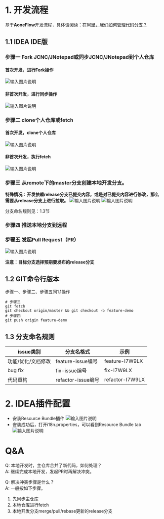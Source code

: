# 1. 开发流程

基于**AoneFlow**开发流程，具体请阅读：[在阿里，我们如何管理代码分支？](https://developer.aliyun.com/article/573549)

## 1.1 IDEA IDE版

### 步骤一 Fork JCNC/JNotepad或同步JCNC/JNotepad到个人仓库

#### 首次开发，进行Fork操作

![输入图片说明](https://foruda.gitee.com/images/1693230738686081312/d1f9178e_341872.png "屏幕截图")

#### 非首次开发，进行同步操作

![输入图片说明](https://foruda.gitee.com/images/1693230711005054075/9d8adb17_341872.png "屏幕截图")

### 步骤二 clone个人仓库或fetch

#### 首次开发，clone个人仓库

![输入图片说明](https://foruda.gitee.com/images/1693230809903750175/da0d73b5_341872.png "屏幕截图")

#### 非首次开发，执行fetch

![输入图片说明](https://foruda.gitee.com/images/1693231554501661630/308a9783_341872.png "屏幕截图")

### 步骤三 从remote下的master分支创建本地开发分支。

**特殊情况：开发依赖release分支已提交内容，或是对已提交内容进行修改，那么需要从release分支上进行拉取。**
![输入图片说明](https://foruda.gitee.com/images/1693231016998001511/7a6a6f3d_341872.png "屏幕截图")
![输入图片说明](https://foruda.gitee.com/images/1693231347247142683/17ff5fd4_341872.png "屏幕截图")

分支命名规则见：1.3节

### 步骤四 推送本地分支到远程

### 步骤五 发起Pull Request（PR）

![输入图片说明](https://foruda.gitee.com/images/1693232191273920333/65665291_341872.png "屏幕截图")

**注意：目标分支选择预期要发布的release分支**

## 1.2 GIT命令行版本

步骤一、步骤二、步骤五同1.1操作

```shell
# 步骤三
git fetch
git checkout origin/master && git checkout -b feature-demo
# 步骤四
git push origin feature-demo
```

## 1.3 分支命名规则

| issue类别    | 分支名格式            | 示例              |
|------------|------------------|-----------------|
| 功能/优化/文档修改 | feature-issue编号  | feature-I7W9LX  |
| bug fix    | fix-issue编号      | fix-I7W9LX      |
| 代码重构       | refactor-issue编号 | refactor-I7W9LX |

# 2. IDEA插件配置

* 安装Resource Bundle插件
  ![输入图片说明](https://foruda.gitee.com/images/1693125995274955090/9efa2d4c_341872.png "屏幕截图")
* 安装成功后，打开i18n.properties，可以看到Resource Bundle tab
  ![输入图片说明](https://foruda.gitee.com/images/1693126057242554469/10667419_341872.png "屏幕截图")

# Q&A

Q: 本地开发时，主仓库合并了新代码，如何处理？    
A: 继续完成本地开发，发起PR时再解决冲突。

Q: 解决冲突步骤是什么？    
A: 一般按如下步骤。

1. 先同步主仓库
2. 本地仓库进行fetch
3. 本地开发分支merge/pull/rebase更新的release分支